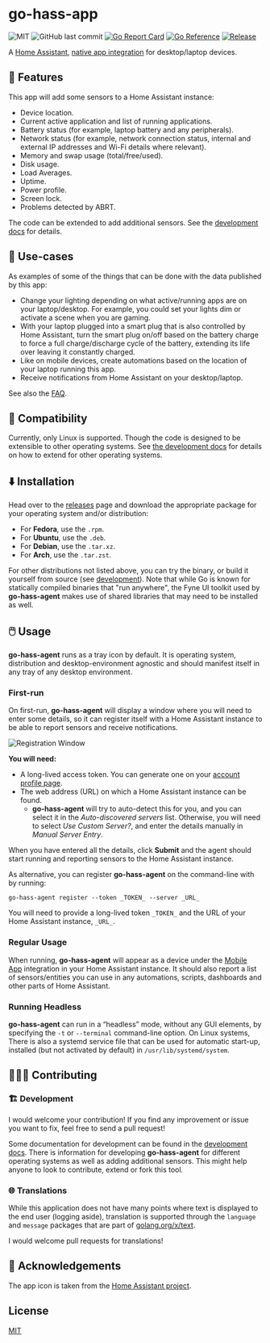# go-hass-app

![MIT](https://img.shields.io/github/license/joshuar/go-hass-agent)
![GitHub last commit](https://img.shields.io/github/last-commit/joshuar/go-hass-agent)
[![Go Report Card](https://goreportcard.com/badge/github.com/joshuar/go-hass-agent?style=flat-square)](https://goreportcard.com/report/github.com/joshuar/go-hass-agent)
[![Go Reference](https://pkg.go.dev/badge/github.com/joshuar/go-hass-agent.svg)](https://pkg.go.dev/github.com/joshuar/go-hass-agent)
[![Release](https://img.shields.io/github/release/joshuar/go-hass-agent?style=flat-square)](https://github.com/joshuar/go-hass-agent/releases/latest)

A [Home Assistant](https://www.home-assistant.io/), [native app
integration](https://developers.home-assistant.io/docs/api/native-app-integration)
for desktop/laptop devices.

## 🎉 Features

This app will add some sensors to a Home Assistant instance:

- Device location.
- Current active application and list of running applications.
- Battery status (for example, laptop battery and any peripherals).
- Network status (for example, network connection status, internal and external
  IP addresses and Wi-Fi details where relevant).
- Memory and swap usage (total/free/used).
- Disk usage.
- Load Averages.
- Uptime.
- Power profile.
- Screen lock.
- Problems detected by ABRT.

The code can be extended to add additional sensors. See the [development
docs](docs/development.md) for details.

## 🤔 Use-cases

As examples of some of the things that can be done with the data published by this app:

- Change your lighting depending on what active/running apps are on your
  laptop/desktop. For example, you could set your lights dim or activate a scene
  when you are gaming.
- With your laptop plugged into a smart plug that is also controlled by Home
  Assistant, turn the smart plug on/off based on the battery charge to
  force a full charge/discharge cycle of the battery, extending its life over
  leaving it constantly charged.
- Like on mobile devices, create automations based on the location of your
  laptop running this app.
- Receive notifications from Home Assistant on your desktop/laptop.

See also the [FAQ](docs/faq.md).

## 🤝 Compatibility

Currently, only Linux is supported. Though the code is designed to be extensible
to other operating systems. See [the development docs](docs/development.md) for
details on how to extend for other operating systems.

## ⬇️ Installation

Head over to the [releases](https://github.com/joshuar/go-hass-agent/releases)
page and download the appropriate package for your operating system and/or
distribution:

- For **Fedora**, use the `.rpm`.
- For **Ubuntu**, use the `.deb`.
- For **Debian**, use the `.tar.xz`.
- For **Arch**, use the `.tar.zst`.

For other distributions not listed above, you can try the binary, or build it
yourself from source (see [development](docs/development.md)). Note that while
Go is known for statically compiled binaries that "run anywhere", the Fyne UI
toolkit used by **go-hass-agent** makes use of shared libraries that may need to
be installed as well.

## 🖱️ Usage

**go-hass-agent** runs as a tray icon by default. It is operating system,
distribution and desktop-environment agnostic and should manifest itself in any
tray of any desktop environment.

### First-run

On first-run, **go-hass-agent** will display a window where you will need to enter
some details, so it can register itself with a Home Assistant instance to be
able to report sensors and receive notifications.

![Registration Window](docs/agent/registration.png)

**You will need:**

- A long-lived access token. You can generate one on your [account profile
  page](https://www.home-assistant.io/docs/authentication/#your-account-profile).
- The web address (URL) on which a Home Assistant instance can be found.
  - **go-hass-agent** will try to auto-detect this for you, and you can select it in
    the _Auto-discovered servers_ list. Otherwise, you will need to select _Use
    Custom Server?_, and enter the details manually in _Manual Server Entry_.

When you have entered all the details, click **Submit** and the agent should
start running and reporting sensors to the Home Assistant instance.

As alternative, you can register **go-hass-agent** on the command-line with by
running:

```shell
go-hass-agent register --token _TOKEN_ --server _URL_
```

You will need to provide a long-lived token `_TOKEN_` and the URL of your Home
Assistant instance, `_URL_`.

### Regular Usage

When running, **go-hass-agent** will appear as a device under the [Mobile
App](https://www.home-assistant.io/integrations/mobile_app) integration in your
Home Assistant instance. It should also report a list of sensors/entities you
can use in any automations, scripts, dashboards and other parts of Home
Assistant.

### Running Headless

**go-hass-agent** can run in a “headless” mode, without any GUI elements, by
specifying the `-t` or `--terminal` command-line option. On Linux systems, There
is also a systemd service file that can be used for automatic start-up,
installed (but not activated by default) in `/usr/lib/systemd/system`.

## 🧑‍🤝‍🧑 Contributing

### 🏗️ Development

I would welcome your contribution! If you find any improvement or issue you want
to fix, feel free to send a pull request!

Some documentation for development can be found in
the [development docs](docs/development.md). There is information for developing
**go-hass-agent** for different operating systems as well as adding additional
sensors. This might help anyone to look to contribute, extend or fork this tool.

### 🌐 Translations

While this application does not have many points where text is displayed to
the end user (logging aside), translation is supported through the `language`
and `message` packages that are part of
[golang.org/x/text](https://pkg.go.dev/golang.org/x/text).

I would welcome pull requests for translations!

## 🙌 Acknowledgements

The app icon is taken from the [Home Assistant
project](https://github.com/home-assistant/assets).

## License

[MIT](LICENSE)
